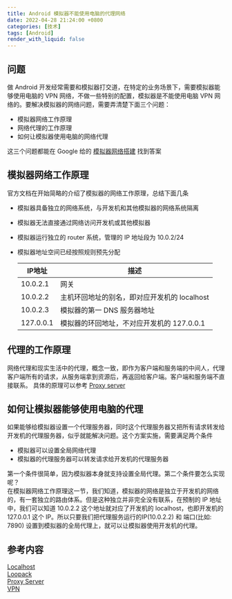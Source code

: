 ```yaml
---
title: Android 模拟器不能使用电脑的代理网络
date: 2022-04-28 21:24:00 +0800
categories: [技术]
tags: [Android]
render_with_liquid: false
---
```


## 问题
做 Android 开发经常需要和模拟器打交道，在特定的业务场景下，需要模拟器能够使用电脑的 VPN 网络，不做一些特别的配置，模拟器是不能使用电脑 VPN 网络的。要解决模拟器的网络问题，需要弄清楚下面三个问题：
* 模拟器网络工作原理
* 网络代理的工作原理
* 如何让模拟器使用电脑的网络代理

这三个问题都能在 Google 给的 [模拟器网络搭建](https://developer.android.com/studio/run/emulator-networking) 找到答案

## 模拟器网络工作原理
官方文档在开始简略的介绍了模拟器的网络工作原理，总结下面几条
* 模拟器具备独立的网络系统，与开发机和其他模拟器的网络系统隔离
* 模拟器无法直接通过网络访问开发机或其他模拟器
* 模拟器运行独立的 router 系统，管理的 IP 地址段为 10.0.2/24
* 模拟器地址空间已经按照规则预先分配  

    IP地址     | 描述
    ----------| -------------
    10.0.2.1  | 网关
    10.0.2.2  | 主机环回地址的别名，即对应开发机的 localhost
    10.0.2.3  | 模拟器的第一 DNS 服务器地址
    127.0.0.1 | 模拟器的环回地址，不对应开发机的 127.0.0.1

## 代理的工作原理
 网络代理和现实生活中的代理，概念一致，即作为客户端和服务端的中间人，代理客户端所有的请求，从服务端拿到资源后，再返回给客户端。客户端和服务端不直接联系。
 具体的原理可以参考 [Proxy server](https://en.wikipedia.org/wiki/Proxy_server)

 ## 如何让模拟器能够使用电脑的代理
 如果能够给模拟器设置一个代理服务器，同时这个代理服务器又把所有请求转发给开发机的代理服务器，似乎就能解决问题。这个方案实施，需要满足两个条件
 * 模拟器可以设置全局网络代理
 * 模拟器的代理服务器可以转发请求给开发机的代理服务器

 第一个条件很简单，因为模拟器本身就支持设置全局代理。第二个条件要怎么实现呢？  
 在模拟器网络工作原理这一节，我们知道，模拟器的网络是独立于开发机的网络的，有一套独立的路由体系。但是这种独立并非完全没有联系，在预制的 IP 地址中，我们可以知道 10.0.2.2 这个地址就对应了开发机的 localhost，也即开发机的 127.0.0.1 这个 IP。所以只要我们把代理服务运行的IP(10.0.2.2) 和 端口(比如: 7890) 设置到模拟器的全局代理上，就可以让模拟器使用开发机的代理。  

 ## 参考内容
[Localhost](https://en.wikipedia.org/wiki/Localhost)  
[Loopack](https://en.wikipedia.org/wiki/Loopback)  
[Proxy Server](https://en.wikipedia.org/wiki/Proxy_server)  
[VPN](https://en.wikipedia.org/wiki/Virtual_private_network)
